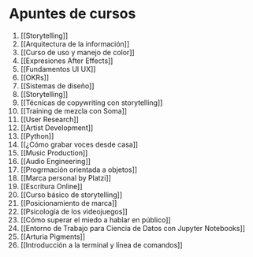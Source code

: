 # Apuntes de cursos
1. [[Storytelling]]
2. [[Arquitectura de la información]]
3. [[Curso de uso y manejo de color]]
4. [[Expresiones After Effects]]
5. [[Fundamentos UI UX]]
6. [[OKRs]]
7. [[Sistemas de diseño]]
8. [[Storytelling]]
9. [[Técnicas de copywriting con storytelling]]
10. [[Training de mezcla con Soma]]
11. [[User Research]]
12. [[Artist Development]]
13. [[Python]]
14. [[¿Cómo grabar voces desde casa]]
15. [[Music Production]]
16. [[Audio Engineering]]
17. [[Progrmación orientada a objetos]]
18. [[Marca personal by Platzi]]
19. [[Escritura Online]]
20. [[Curso básico de storytelling]]
21. [[Posicionamiento de marca]]
22. [[Psicología de los videojuegos]]
23. [[Cómo superar el miedo a hablar en público]]
24. [[Entorno de Trabajo para Ciencia de Datos con Jupyter Notebooks]]
25. [[Arturia Pigments]]
26. [[Introducción a la terminal y línea de comandos]]